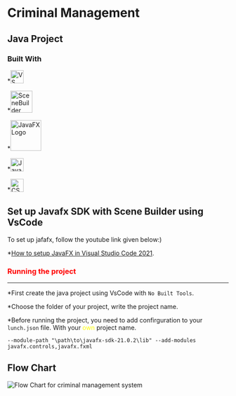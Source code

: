 # Criminal Management

## Java Project

### Built With

*[<img src="https://upload.wikimedia.org/wikipedia/commons/9/9a/Visual_Studio_Code_1.35_icon.svg" alt="VS Code Logo" width="30">](https://code.visualstudio.com/)

*[<img src="https://upload.wikimedia.org/wikipedia/commons/0/04/SceneBuilder_Logo.png" alt="SceneBuilder Logo" width="50">](https://gluonhq.com/products/scene-builder/)

*[<img src="https://upload.wikimedia.org/wikipedia/en/c/cc/JavaFX_Logo.png" alt="JavaFX Logo" width="70">](https://gluonhq.com/products/javafx/)

*[<img src="https://upload.wikimedia.org/wikipedia/en/3/30/Java_programming_language_logo.svg" alt="Java Logo" width="30">](https://www.java.com/en/)

*[<img src="https://upload.wikimedia.org/wikipedia/commons/d/d5/CSS3_logo_and_wordmark.svg" alt="CSS Logo" width="30">](https://your_link_here)

Set up Javafx SDK with Scene Builder using VsCode
-----------

To set up jafafx, follow the youtube link given below:)

*[How to setup JavaFX in Visual Studio Code 2021](https://youtu.be/AubJaosfI-0?si=2DZRfaU6Y4HB1JJ6).


### <font color = "red">Running the project</font> 
------------------------------------------------
*First create the java project using VsCode with `No Built Tools`.

*Choose the folder of your project, write the project name.

*Before running the project, you need to add confirguration to your `lunch.json` file.
With your <font color="yellow">own</font> project name.
```
--module-path "\path\to\javafx-sdk-21.0.2\lib" --add-modules javafx.controls,javafx.fxml
```

## Flow Chart

<img
src="Criminal-Management\FlowChart\CMS.png"
  alt="Flow Chart for criminal management system"
  title="Optional title"
  style="display: inline-block; margin: 0 auto; max-width: 900px max-height: 900px">
